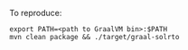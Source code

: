 To reproduce:
```
export PATH=<path to GraalVM bin>:$PATH
mvn clean package && ./target/graal-solrto
```
